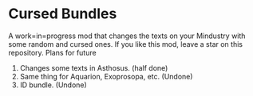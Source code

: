 # Cursed Bundles
A work=in=progress mod that changes the texts on your Mindustry with some random and cursed ones. If you like this mod, leave a star on this repository.
Plans for future
1. Changes some texts in Asthosus. (half done)
2. Same thing for Aquarion, Exoprosopa, etc. (Undone)
3. ID bundle. (Undone)
